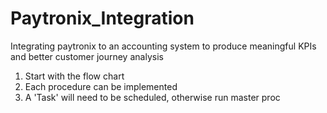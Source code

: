 # Paytronix_Integration
Integrating paytronix to an accounting system to produce meaningful KPIs and better customer journey analysis

1. Start with the flow chart
2. Each procedure can be implemented
3. A 'Task' will need to be scheduled, otherwise run master proc
